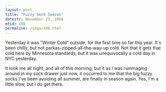 ```yaml
---
layout: post
title: "Fuzzy Sock Season"
datestr: November 23, 2008
mtid: 498
permalink: /saga/498.html
---
```


Yesterday it was "Winter Cold" outside, for the first time so far this year.  It's been chilly, but not parkas-zipped-all-the-way-up cold.  Not that it gets that cold here by Minnesota standards, but it was unequivocally a cold day in NYC yesterday.

It took me all night, and all of this morning, but it as I was rummaging around in my sock drawer just now, it occurred to me that the big fuzzy socks I've been avoiding all summer, are finally in season again.  Yes, I'm a little slow, but I do get there.
